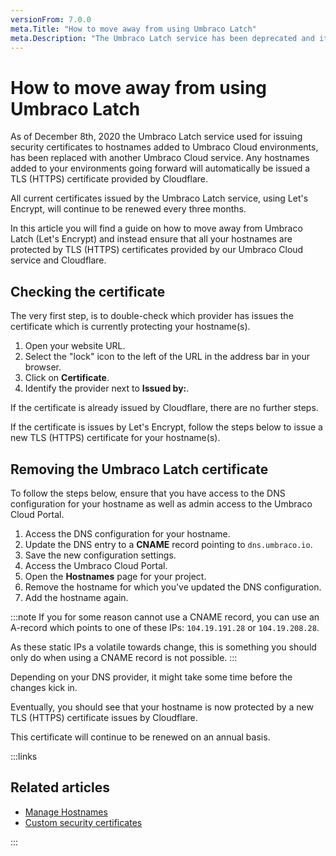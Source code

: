 ```yaml
---
versionFrom: 7.0.0
meta.Title: "How to move away from using Umbraco Latch"
meta.Description: "The Umbraco Latch service has been deprecated and it instead being replaced by a new Umbraco Cloud service which uses Cloudflare as a provider for issueing TLS (HTTPS) certificates to hostnames added to Cloud environments. In this article you can learn how to move to use the new service."
---
```


# How to move away from using Umbraco Latch

As of December 8th, 2020 the Umbraco Latch service used for issuing security certificates to hostnames added to Umbraco Cloud environments, has been replaced with another Umbraco Cloud service. Any hostnames added to your environments going forward will automatically be issued a TLS (HTTPS) certificate provided by Cloudflare.

All current certificates issued by the Umbraco Latch service, using Let's Encrypt, will continue to be renewed every three months.

In this article you will find a guide on how to move away from Umbraco Latch (Let's Encrypt) and instead ensure that all your hostnames are protected by TLS (HTTPS) certificates provided by our Umbraco Cloud service and Cloudflare.

## Checking the certificate

The very first step, is to double-check which provider has issues the certificate which is currently protecting your hostname(s).

1. Open your website URL.
2. Select the "lock" icon to the left of the URL in the address bar in your browser.
3. Click on **Certificate**.
4. Identify the provider next to **Issued by:**.

If the certificate is already issued by Cloudflare, there are no further steps.

If the certificate is issues by Let's Encrypt, follow the steps below to issue a new TLS (HTTPS) certificate for your hostname(s).

## Removing the Umbraco Latch certificate

To follow the steps below, ensure that you have access to the DNS configuration for your hostname as well as admin access to the Umbraco Cloud Portal.

1. Access the DNS configuration for your hostname.
2. Update the DNS entry to a **CNAME** record pointing to `dns.umbraco.io`.
3. Save the new configuration settings.
4. Access the Umbraco Cloud Portal.
5. Open the **Hostnames** page for your project.
6. Remove the hostname for which you've updated the DNS configuration.
7. Add the hostname again.

:::note
If you for some reason cannot use a CNAME record, you can use an A-record which points to one of these IPs: `104.19.191.28` or `104.19.208.28`.

As these static IPs a volatile towards change, this is something you should only do when using a CNAME record is not possible.
:::

Depending on your DNS provider, it might take some time before the changes kick in.

Eventually, you should see that your hostname is now protected by a new TLS (HTTPS) certificate issues by Cloudflare.

This certificate will continue to be renewed on an annual basis.

:::links

## Related articles

* [Manage Hostnames](../)
* [Custom security certificates](../Security-Certificates)

:::
